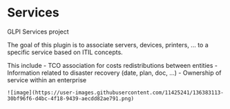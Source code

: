 # Services
GLPI Services project

The goal of this plugin is to associate servers, devices, printers, ... to a specific service based on ITIL concepts.  

This include 
	- TCO association for costs redistributions between entities
	- Information related to disaster recovery (date, plan, doc, ...)
	- Ownership of service within an enterprise
	
	![image](https://user-images.githubusercontent.com/11425241/136383113-30bf96f6-d4bc-4f18-9439-aecdd82ae791.png)
